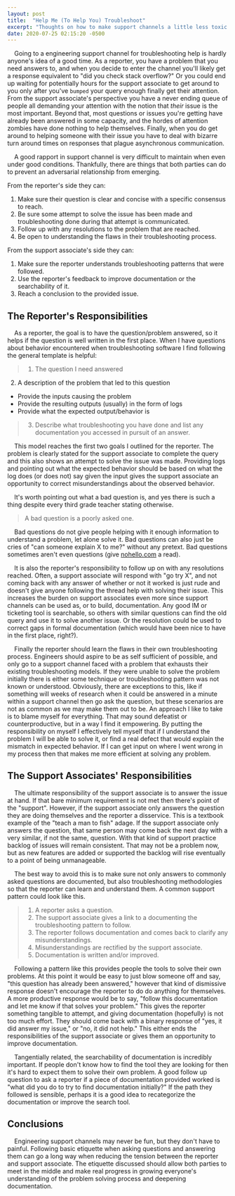 ```yaml
---
layout: post
title:  "Help Me (To Help You) Troubleshoot"
excerpt: "Thoughts on how to make support channels a little less toxic."
date: 2020-07-25 02:15:20 -0500
---
```


&nbsp;&nbsp;&nbsp;&nbsp;Going to a engineering support channel for troubleshooting help is hardly anyone's idea of a good time.
 As a reporter, you have a problem that you need answers to, and when you decide to enter the channel you'll likely get a response equivalent to "did you check stack overflow?"
 Or you could end up waiting for potentially hours for the support associate to get around to you only after you've `bumped` your query enough finally get their attention.
 From the support associate's perspective you have a never ending queue of people all demanding your attention with the notion that _their_ issue is the most important.
 Beyond that, most questions or issues you're getting have already been answered in some capacity, and the hordes of attention zombies have done nothing to help themselves.
 Finally, when you do get around to helping someone with their issue you have to deal with  bizarre turn around times on responses that plague asynchronous communication.

&nbsp;&nbsp;&nbsp;&nbsp;A good rapport in support channel is very difficult to maintain when even under good conditions.
 Thankfully, there are things that both parties can do to prevent an adversarial relationship from emerging.

From the reporter's side they can:
1. Make sure their question is clear and concise with a specific consensus to reach.
2. Be sure some attempt to solve the issue has been made and troubleshooting done during that attempt is communicated.
3. Follow up with any resolutions to the problem that are reached.
4. Be open to understanding the flaws in their troubleshooting process.

From the support associate's side they can:
1. Make sure the reporter understands troubleshooting patterns that were followed.
2. Use the reporter's feedback to improve documentation or the searchability of it.
3. Reach a conclusion to the provided issue.

## The Reporter's Responsibilities
&nbsp;&nbsp;&nbsp;&nbsp;As a reporter, the goal is to have the question/problem answered, so it helps if the question is well written in the first place.
 When I have questions about behavior encountered when troubleshooting software I find following the general template is helpful:
> 1. The question I need answered
 2. A description of the problem that led to this question
  * Provide the inputs causing the problem
  * Provide the resulting outputs (usually) in the form of logs
  * Provide what the expected output/behavior is
> 3. Describe what troubleshooting you have done and list any documentation you accessed in pursuit of an answer.

&nbsp;&nbsp;&nbsp;&nbsp;This model reaches the first two goals I outlined for the reporter.
 The problem is clearly stated for the support associate to complete the query and this also shows an attempt to solve the issue was made.
 Providing logs and pointing out what the expected behavior should be based on what the log does (or does not) say given the input gives the support associate an opportunity to correct misunderstandings about the observed behavior.

&nbsp;&nbsp;&nbsp;&nbsp;It's worth pointing out what a bad question is, and yes there is such a thing despite every third grade teacher stating otherwise.

 > A bad question is a poorly asked one.

&nbsp;&nbsp;&nbsp;&nbsp;Bad questions do not give people helping with it enough information to understand a problem, let alone solve it.
 Bad questions can also just be cries of "can someone explain X to me?" without any pretext.
 Bad questions sometimes aren't even questions (give [nohello.com](https://www.nohello.com/) a read).

&nbsp;&nbsp;&nbsp;&nbsp;It is also the reporter's responsibility to follow up on with any resolutions reached.
 Often, a support associate will respond with "go try X", and not coming back with any answer of whether or not it worked is just rude and doesn't give anyone following the thread help with solving their issue.
 This increases the burden on support associates even more since support channels can be used as, or to build, documentation.
 Any good IM or ticketing tool is searchable, so others with similar questions can find the old query and use it to solve another issue.
 Or the resolution could be used to correct gaps in formal documentation (which would have been nice to have in the first place, right?).

&nbsp;&nbsp;&nbsp;&nbsp;Finally the reporter should learn the flaws in their own troubleshooting process.
 Engineers should aspire to be as self sufficient of possible, and only go to a support channel faced with a problem that exhausts their existing troubleshooting models.
 If they were unable to solve the problem initially there is either some technique or troubleshooting pattern was not known or understood.
 Obviously, there are exceptions to this, like if something will weeks of research when it could be answered in a minute within a support channel then go ask the question, but these scenarios are not as common as we may make them out to be.
 An approach I like to take is to blame myself for everything.
 That may sound defeatist or counterproductive, but in a way I find it empowering.
 By putting the responsibility on myself I effectively tell myself that if I understand the problem I will be able to solve it, or find a real defect that would explain the mismatch in expected behavior.
 If I can get input on where I went wrong in my process then that makes me more efficient at solving any problem.


## The Support Associates' Responsibilities
&nbsp;&nbsp;&nbsp;&nbsp;The ultimate responsibility of the support associate is to answer the issue at hand.
 If that bare minimum requirement is not met then there's point of the "support".
 However, if the support associate only answers the question they are doing themselves and the reporter a disservice.
 This is a textbook example of the "teach a man to fish" adage.
 If the support associate only answers the question, that same person may come back the next day with a very similar, if not the same, question.
 With that kind of support practice backlog of issues will remain consistent.
 That may not be a problem now, but as new features are added or supported the backlog will rise eventually to a point of being unmanageable.

&nbsp;&nbsp;&nbsp;&nbsp;The best way to avoid this is to make sure not only answers to commonly asked questions are documented, but also troubleshooting methodologies so that the reporter can learn and understand them.
 A common support pattern could look like this.

> 1. A reporter asks a question.
> 2. The support associate gives a link to a documenting the troubleshooting pattern to follow.
> 3. The reporter follows documentation and comes back to clarify any misunderstandings.
> 4. Misunderstandings are rectified by the support associate.
> 5. Documentation is written and/or improved.

&nbsp;&nbsp;&nbsp;&nbsp;Following a pattern like this provides people the tools to solve their own problems.
 At this point it would be easy to just blow someone off and say, "this question has already been answered," however that kind of dismissive response doesn't encourage the reporter to do do anything for themselves.
 A more productive response would be to say, "follow this documentation and let me know if that solves your problem."
 This gives the reporter something tangible to attempt, and giving documentation (hopefully) is not too much effort.
 They should come back with a binary response of "yes, it did answer my issue," or "no, it did not help."
 This either ends the responsibilities of the support associate or gives them an opportunity to improve documentation.

&nbsp;&nbsp;&nbsp;&nbsp;Tangentially related, the searchability of documentation is incredibly important.
 If people don't know how to find the tool they are looking for then it's hard to expect them to solve their own problem.
 A good follow up question to ask a reporter if a piece of documentation provided worked is "what did you do to try to find documentation initially?"
 If the path they followed is sensible, perhaps it is a good idea to recategorize the documentation or improve the search tool.

## Conclusions
&nbsp;&nbsp;&nbsp;&nbsp;Engineering support channels may never be fun, but they don't have to painful.
 Following basic etiquette when asking questions and answering them can go a long way when reducing the tension between the reporter and support associate.
 The etiquette discussed should allow both parties to meet in the middle and make real progress in growing everyone's understanding of the problem solving process and deepening documentation.

